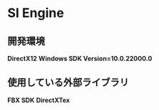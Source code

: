 # SI Engine

## 開発環境
**DirectX12**
**Windows SDK Version=10.0.22000.0**

## 使用している外部ライブラリ
**FBX SDK**
**DirectXTex**
